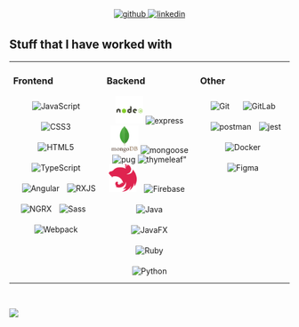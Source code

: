 <div align="center">
<a href="https://github.com/krzysztof-tokarski" target="_blank">
<img src=https://img.shields.io/badge/github-%2324292e.svg?&style=for-the-badge&logo=github&logoColor=white alt=github style="margin-bottom: 5px;" />
</a>
<a href="https://www.linkedin.com/in/krzysztof-tokarski-610b001a6/" target="_blank">
<img src=https://img.shields.io/badge/linkedin-%231E77B5.svg?&style=for-the-badge&logo=linkedin&logoColor=white alt=linkedin style="margin-bottom: 5px;" />
</a>  
</div>  

## Stuff that I have worked with  
<table><tr><td valign="top" width="33%">

### Frontend  
<div align="center">  
 <img style="margin: 10px" src="https://profilinator.rishav.dev/skills-assets/javascript-original.svg" alt="JavaScript" height="50" />
<img style="margin: 10px" src="https://profilinator.rishav.dev/skills-assets/css3-original-wordmark.svg" alt="CSS3" height="50" />  
<img style="margin: 10px" src="https://profilinator.rishav.dev/skills-assets/html5-original-wordmark.svg" alt="HTML5" height="50" />  
 <img style="margin: 10px" src="https://profilinator.rishav.dev/skills-assets/typescript-original.svg" alt="TypeScript" height="50" />  
<img style="margin: 10px" src="https://profilinator.rishav.dev/skills-assets/angularjs-original.svg" alt="Angular" height="50" />
<img src="https://rxjs.dev/assets/images/favicons/favicon-192x192.png" alt="RXJS" height="50"/>
<img src="https://ngrx.io/assets/images/badge.svg" alt="NGRX" height="50"/>
<img style="margin: 10px" src="https://profilinator.rishav.dev/skills-assets/sass-original.svg" alt="Sass" height="50" />  
<img style="margin: 10px" src="https://profilinator.rishav.dev/skills-assets/webpack-original.svg" alt="Webpack" height="50" />  
</div>

</td><td valign="top" width="33%">

### Backend  
<div align="center"> 
<img src="https://raw.githubusercontent.com/devicons/devicon/master/icons/nodejs/nodejs-original-wordmark.svg" alt="nodejs" width="50" height="50"/>
<img src="https://www.pngfind.com/pngs/m/136-1363736_express-js-icon-png-transparent-png.png" alt="express" width="50" height="50"/> 
<img src="https://raw.githubusercontent.com/devicons/devicon/master/icons/mongodb/mongodb-original-wordmark.svg" alt="mongodb" width="50" height="50"/>
<img src="https://mongoosejs.com/docs/images/mongoose5_62x30_transparent.png" alt="mongoose" width="50" height="50"/>                                     <img src="https://cdn.worldvectorlogo.com/logos/pug.svg" alt="pug" width="50" height="50"/>
<img src="https://www.thymeleaf.org/images/thymeleaf.png" alt=thymeleaf" width="50" height="50"/>                                               
<img src="https://raw.githubusercontent.com/devicons/devicon/master/icons/nestjs/nestjs-plain.svg" alt="nestjs"width="50" height="50"/> 
<img style="margin: 10px" src="https://profilinator.rishav.dev/skills-assets/firebase.png" alt="Firebase" height="50" />  
<img style="margin: 10px" src="https://brandslogos.com/wp-content/uploads/images/java-logo-1.png" alt="Java" height="70"/>                         <img style="margin: 10px" src="https://upload.wikimedia.org/wikipedia/en/c/cc/JavaFX_Logo.png" alt="JavaFX" height="50"/>                           
<img style="margin: 10px" src="https://profilinator.rishav.dev/skills-assets/ruby-original-wordmark.svg" alt="Ruby" height="50" />  
<img style="margin: 10px" src="https://profilinator.rishav.dev/skills-assets/python-original.svg" alt="Python" height="50" />  
</div>

</td><td valign="top" width="33%">

### Other  
<div align="center">  
<img style="margin: 10px" src="https://profilinator.rishav.dev/skills-assets/git-scm-icon.svg" alt="Git" height="50" />  
<img style="margin: 10px" src="https://profilinator.rishav.dev/skills-assets/gitlab.svg" alt="GitLab" height="50" />  
<img style="margin: 10px" src="https://www.vectorlogo.zone/logos/getpostman/getpostman-icon.svg" alt="postman" width="50" height="50"/> 
<img src="https://www.vectorlogo.zone/logos/jestjsio/jestjsio-icon.svg" alt="jest" width="50" height="50"/> 
<img style="margin: 10px" src="https://profilinator.rishav.dev/skills-assets/docker-original-wordmark.svg" alt="Docker" height="50" />  
<img style="margin: 10px" src="https://profilinator.rishav.dev/skills-assets/figma-icon.svg" alt="Figma" height="50" />  
</div>

</td></tr></table>  

<br/>  
                                                                                                                    
![](https://komarev.com/ghpvc/?username=krzysztof-tokarski)



  
